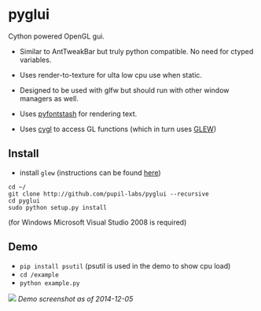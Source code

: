 pyglui
======

Cython powered OpenGL gui.

* Similar to AntTweakBar but truly python compatible. No need for ctyped variables.

* Uses render-to-texture for ulta low cpu use when static.

* Designed to be used with glfw but should run with other window managers as well.

* Uses [pyfontstash](http://github.com/pupil-labs/pyfontstash) for rendering text.

* Uses [cygl](http://github.com/pupil-labs/cygl) to access GL functions (which in turn uses [GLEW](http://glew.sourceforge.net/))



## Install
* install `glew` (instructions can be found [here](https://github.com/pupil-labs/cygl/blob/master/README.md))
```shell
cd ~/
git clone http://github.com/pupil-labs/pyglui --recursive
cd pyglui
sudo python setup.py install
```

(for Windows Microsoft Visual Studio 2008 is required)

## Demo
* `pip install psutil` (psutil is used in the demo to show cpu load)
* `cd /example`
* `python example.py` 

![](https://raw.github.com/wiki/pupil-labs/pyglui/media/demo_screenshot_20141221.png)
*Demo screenshot as of 2014-12-05*
